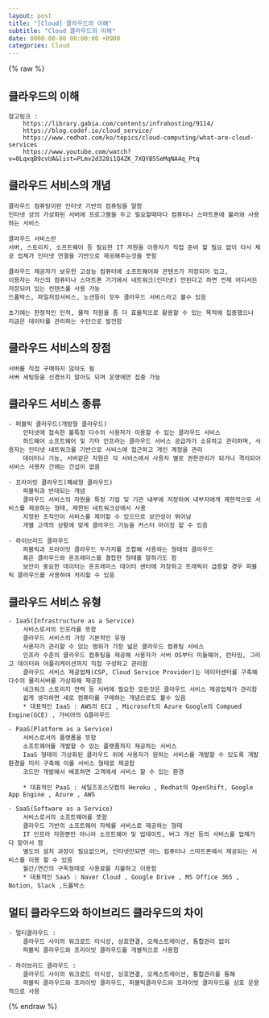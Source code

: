 ```yaml
---  
layout: post  
title: "[Cloud] 클라우드의 이해"  
subtitle: "Cloud 클라우드의 이해"  
date: 0000-00-00 00:00:00 +0900  
categories: Cloud  
---  
```

{% raw %}  
## 클라우드의 이해  
	참고링크 :  
		https://library.gabia.com/contents/infrahosting/9114/  
		https://blog.codef.io/cloud_service/  
		https://www.redhat.com/ko/topics/cloud-computing/what-are-cloud-services  
		https://www.youtube.com/watch?v=0LqxqB9cvUA&list=PLmv2d328i1Q4ZK_7XQYB5SeMqNA4q_Ptq  
## 클라우드 서비스의 개념  
	클라우드 컴퓨팅이란 인터넷 기반의 컴퓨팅을 말함  
	인터넷 상의 가상화된 서버에 프로그램을 두고 필요할때마다 컴퓨터나 스마트폰에 불러와 사용하는 서비스  
  
	클라우드 서비스란  
	서버, 스토리지, 소프트웨어 등 필요한 IT 자원을 이용자가 직접 준비 할 필요 없이 타사 제공 업체가 인터넷 연결을 기반으로 제공해주는것을 뜻함  
  
	클라우드 제공자가 보유한 고성능 컴퓨터에 소프트웨어와 콘텐츠가 저장되어 있고,  
	이용자는 자신의 컴퓨터나 스마트폰 기기에서 네트워크(인터넷) 만된다고 하면 언제 어디서든 저장되어 있는 컨텐츠를 사용 가능  
	드롭박스, 파일저장서비스, 노션등이 모두 클라우드 서비스라고 볼수 있음  
  
	초기에는 한정적인 인적, 물적 자원을 좀 더 효율적으로 활용할 수 있는 목적에 집중했으나  
	지금은 데이터를 관리하는 수단으로 발전함  
  
## 클라우드 서비스의 장점  
	서버를 직접 구매하지 않아도 됨  
	서버 세팅등을 신경쓰지 않아도 되며 운영에만 집중 가능  
  
## 클라우드 서비스 종류  
  
	- 퍼블릭 클라우드(개방형 클라우드)  
		인터넷에 접속한 불특정 다수의 사용자가 이용할 수 있는 클라우드 서비스  
		하드웨어 소프트웨어 및 기타 인프라는 클라우드 서비스 공급자가 소유하고 관리하며, 사용자는 인터넷 네트워크를 기반으로 서비스에 접근하고 개인 계정을 관리  
		데이터나 기능, 서버같은 자원은 각 서비스에서 사용자 별로 권한관리가 되거나 격리되어 서비스 사용자 간에는 간섭이 없음  
  
	- 프라이빗 클라우드(폐쇄형 클라우드)  
		퍼블릭과 반대되는 개념  
		클라우드 서비스의 자원을 특정 기업 및 기관 내부에 저장하여 내부자에게 제한적으로 서비스를 제공하는 형태, 제한된 네트워크상에서 사용  
		지정된 조직만이 서비스를 제어할 수 있으므로 보안성이 뛰어남  
		개별 고객의 상황에 맞게 클라우드 기능을 커스터 마이징 할 수 있음  
  
	- 하이브리드 클라우드  
		퍼블릭과 프라이빗 클라우드 두가지를 조합해 사용하는 형태의 클라우드  
		혹은 클라우드와 온프레미스를 결합한 형태를 말하기도 함  
		보안이 중요한 데이터는 온프레미스 데이터 센터에 저장하고 트래픽이 급증할 경우 퍼블릭 클라우드를 사용하여 처리할 수 있음  
  
## 클라우드 서비스 유형  
  
	- IaaS(Infrastructure as a Service)  
		서비스로서의 인프라를 뜻함  
		클라우드 서비스의 가장 기본적인 유형  
		사용자가 관리할 수 있는 범위가 가장 넓은 클라우드 컴퓨팅 서비스  
		인프라 수준의 클라우드 컴퓨팅을 제공해 사용자가 서버 OS부터 미들웨어, 런타임, 그리고 데이터와 어플리케이션까지 직접 구성하고 관리함  
		클라우드 서비스 제공업체(CSP, Cloud Service Provider)는 데이터센터를 구축해 다수의 물리서버를 가상화해 제공함  
		네크워크 스토리지 전력 등 서버에 필요한 모든것은 클라우드 서비스 제공업체가 관리함  
		쉽게 생각하면 새로 컴퓨터를 구매하는 개념으로도 볼수 있음  
		* 대표적인 IaaS : AWS의 EC2 , Microsoft의 Azure Google의 Compued Engine(GCE) , 가비아의 G클라우드  
  
	- PaaS(Platform as a Service)  
		서비스로서의 플랫폼을 뜻함  
		소프트웨어를 개발할 수 있는 플랫폼까지 제공하는 서비스  
		IaaS 형태의 가상화된 클라우드 위에 사용자가 원하는 서비스를 개발할 수 있도록 개발 환경을 미리 구축해 이를 서비스 형태로 제공함  
		코드만 개발해서 배포하면 고객에세 서비스 할 수 있는 환경  
  
		* 대표적인 PaaS : 세일즈포스닷컴의 Heroku , Redhat의 OpenShift, Google App Engine , Azure , AWS  
  
	- SaaS(Software as a Service)  
		서비스로서의 소프트웨어를 뜻함  
		클라우드 기반의 소프트웨어 자체를 서비스로 제공하는 형태  
		IT 인프라 자원뿐만 아니라 소프트웨어 및 업데이트, 버그 개선 등의 서비스를 업체가 다 맡아서 함  
		별도의 설치 과정이 필요없으며, 인터넷만되면 어느 컴퓨터나 스마트폰에서 제공되는 서비스를 이용 할 수 있음  
		월간/연간의 구독형태로 사용료를 지불하고 이용함  
		* 대표적인 SaaS : Naver Cloud , Google Drive , MS Office 365 , Notion, Slack ,드롭박스  
  
## 멀티 클라우드와 하이브리드 클라우드의 차이  
  
	- 멀티클라우드 :  
		클라우드 사이의 워크로드 이식성, 상호연결, 오케스트레이션, 통합관리 없이  
		퍼블릭 클라우드와 프리이빗 클라우드를 개별적으로 사용함  
  
	- 하이브리드 클라우드 :  
		클라우드 사이의 워크로드 이식성, 상호연결, 오케스트레이션, 통합관리를 통해  
		퍼블릭 클라우드와 프라이빗 클라우드, 퍼블릭클라우드와 프라이빗 클라우드를 상호 운용적으로 사용  
  
{% endraw %}